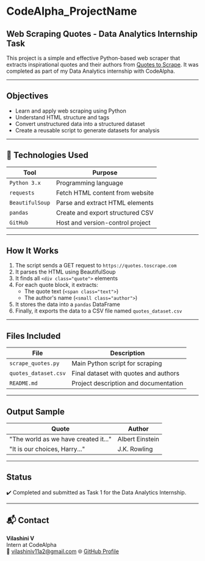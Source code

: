# CodeAlpha_ProjectName

## Web Scraping Quotes - Data Analytics Internship Task

This project is a simple and effective Python-based web scraper that extracts inspirational quotes and their authors from [Quotes to Scrape](https://quotes.toscrape.com). It was completed as part of my Data Analytics internship with CodeAlpha.

---

## Objectives

- Learn and apply web scraping using Python
- Understand HTML structure and tags
- Convert unstructured data into a structured dataset
- Create a reusable script to generate datasets for analysis

---

## 🔧 Technologies Used

| Tool           | Purpose                          |
|----------------|----------------------------------|
| `Python 3.x`   | Programming language              |
| `requests`     | Fetch HTML content from website   |
| `BeautifulSoup`| Parse and extract HTML elements   |
| `pandas`       | Create and export structured CSV  |
| `GitHub`       | Host and version-control project  |

---

## How It Works

1. The script sends a GET request to `https://quotes.toscrape.com`
2. It parses the HTML using BeautifulSoup
3. It finds all `<div class="quote">` elements
4. For each quote block, it extracts:
   - The quote text (`<span class="text">`)
   - The author's name (`<small class="author">`)
5. It stores the data into a `pandas` DataFrame
6. Finally, it exports the data to a CSV file named `quotes_dataset.csv`

---

## Files Included

| File                 | Description                         |
|----------------------|-------------------------------------|
| `scrape_quotes.py`   | Main Python script for scraping     |
| `quotes_dataset.csv` | Final dataset with quotes and authors |
| `README.md`          | Project description and documentation |

---

## Output Sample

| Quote                                       | Author           |
|--------------------------------------------|------------------|
| "The world as we have created it..."       | Albert Einstein  |
| "It is our choices, Harry..."              | J.K. Rowling     |

---

## Status

✔️ Completed and submitted as Task 1 for the Data Analytics Internship.

---

## 📬 Contact

**Vilashini V**  
Intern at CodeAlpha  
📧 vilashiniv11a2@gmail.com 
🌐 [GitHub Profile](https://github.com/Vilashini18)
